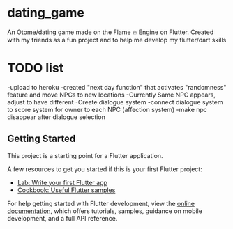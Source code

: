 # dating_game

An Otome/dating game made on the Flame 🔥 Engine on Flutter. Created with my friends as a fun project and to help me develop my flutter/dart skills

# TODO list

-upload to heroku
-created "next day function" that activates "randomness" feature and move NPCs to new locations
-Currently Same NPC appears, adjust to have different
-Create dialogue system
-connect dialogue system to score system for owner to each NPC (affection system)
-make npc disappear after dialogue selection


## Getting Started

This project is a starting point for a Flutter application.

A few resources to get you started if this is your first Flutter project:

- [Lab: Write your first Flutter app](https://docs.flutter.dev/get-started/codelab)
- [Cookbook: Useful Flutter samples](https://docs.flutter.dev/cookbook)

For help getting started with Flutter development, view the
[online documentation](https://docs.flutter.dev/), which offers tutorials,
samples, guidance on mobile development, and a full API reference.
